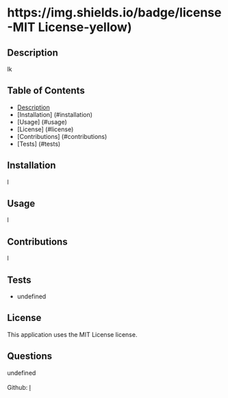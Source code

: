 <h1 align="center>#l</h1>

  ![badge] https://img.shields.io/badge/license-MIT License-yellow)</br>

  ## Description
  lk

  ## Table of Contents
  - [Description](#description)
  - [Installation] (#installation)
  - [Usage] (#usage)
  - [License] (#license)
  - [Contributions] (#contributions)
  - [Tests] (#tests)

  ## Installation
  l

  ## Usage
  l 
  
  ## Contributions
  l

  ## Tests
  - undefined
  
  ## License
  This application uses the MIT License license.

  ## Questions
  undefined</br>
  </br>
  Github: [l](https://github.com/l)</br>
